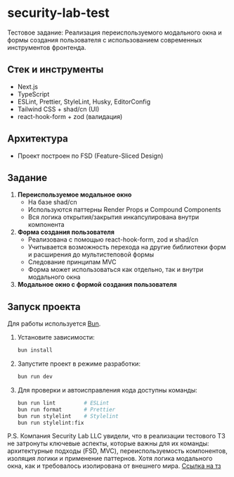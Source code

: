 # security-lab-test

Тестовое задание: Реализация переиспользуемого модального окна и формы создания пользователя с использованием современных инструментов фронтенда.

## Стек и инструменты

- Next.js
- TypeScript
- ESLint, Prettier, StyleLint, Husky, EditorConfig
- Tailwind CSS + shad/cn (UI)
- react-hook-form + zod (валидация)

## Архитектура

- Проект построен по FSD (Feature-Sliced Design)

## Задание

1. **Переиспользуемое модальное окно**
    - На базе shad/cn
    - Используются паттерны Render Props и Compound Components
    - Вся логика открытия/закрытия инкапсулирована внутри компонента
2. **Форма создания пользователя**
    - Реализована с помощью react-hook-form, zod и shad/cn
    - Учитывается возможность перехода на другие библиотеки форм и расширения до мультистеповой формы
    - Следование принципам MVC
    - Форма может использоваться как отдельно, так и внутри модального окна
3. **Модальное окно с формой создания пользователя**

## Запуск проекта

Для работы используется [Bun](https://bun.sh/).

1. Установите зависимости:
    ```sh
    bun install
    ```
2. Запустите проект в режиме разработки:
    ```sh
    bun run dev
    ```
3. Для проверки и автоисправления кода доступны команды:
    ```sh
    bun run lint         # ESLint
    bun run format       # Prettier
    bun run stylelint    # Stylelint
    bun run stylelint:fix
    ```

P.S. Компания Security Lab LLC увидели, что в реализации тестового ТЗ не затронуты ключевые аспекты, которые важны для их команды: архитектурные подходы (FSD, MVC), переиспользуемость компонентов, изоляция логики и применение паттернов. Хотя логика модального окна, как и требовалось изолирована от внешнего мира. [Ссылка на тз](./technical-task.md)
